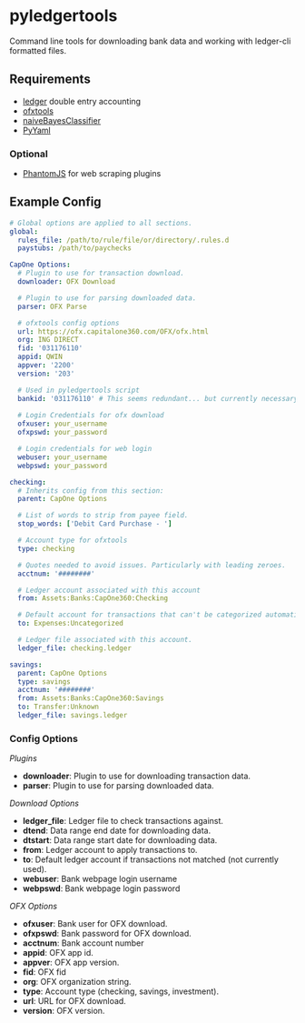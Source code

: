 # pyledgertools
Command line tools for downloading bank data and working with ledger-cli formatted files.

## Requirements
 - [ledger](http://www.ledger-cli.org) double entry accounting
 - [ofxtools](https://github.com/csingley/ofxtools)
 - [naiveBayesClassifier](https://github.com/muatik/naive-bayes-classifier)
 - [PyYaml](https://github.com/yaml/pyyaml)

### Optional
 - [PhantomJS](http://phantomjs.org) for web scraping plugins

## Example Config
```yaml
# Global options are applied to all sections.
global:
  rules_file: /path/to/rule/file/or/directory/.rules.d
  paystubs: /path/to/paychecks

CapOne Options:
  # Plugin to use for transaction download.
  downloader: OFX Download

  # Plugin to use for parsing downloaded data.
  parser: OFX Parse

  # ofxtools config options
  url: https://ofx.capitalone360.com/OFX/ofx.html
  org: ING DIRECT
  fid: '031176110'
  appid: QWIN
  appver: '2200'
  version: '203'

  # Used in pyledgertools script
  bankid: '031176110' # This seems redundant... but currently necessary.
  
  # Login Credentials for ofx download
  ofxuser: your_username
  ofxpswd: your_password

  # Login credentials for web login
  webuser: your_username
  webpswd: your_password

checking:
  # Inherits config from this section:
  parent: CapOne Options

  # List of words to strip from payee field.
  stop_words: ['Debit Card Purchase - ']

  # Account type for ofxtools
  type: checking

  # Quotes needed to avoid issues. Particularly with leading zeroes.
  acctnum: '########'

  # Ledger account associated with this account
  from: Assets:Banks:CapOne360:Checking

  # Default account for transactions that can't be categorized automatically.
  to: Expenses:Uncategorized

  # Ledger file associated with this account.
  ledger_file: checking.ledger

savings:
  parent: CapOne Options
  type: savings
  acctnum: '########'
  from: Assets:Banks:CapOne360:Savings
  to: Transfer:Unknown
  ledger_file: savings.ledger
```

### Config Options
*Plugins*
 - **downloader**: Plugin to use for downloading transaction data.
 - **parser**: Plugin to use for parsing downloaded data.

*Download Options*
 - **ledger_file**: Ledger file to check transactions against.
 - **dtend**: Data range end date for downloading data.
 - **dtstart**: Data range start date for downloading data.
 - **from**: Ledger account to apply transactions to.
 - **to**: Default ledger account if transactions not matched (not currently used).
 - **webuser**: Bank webpage login username
 - **webpswd**: Bank webpage login password

*OFX Options*
 - **ofxuser**: Bank user for OFX download.
 - **ofxpswd**: Bank password for OFX download.
 - **acctnum**: Bank account number
 - **appid**: OFX app id.
 - **appver**: OFX app version.
 - **fid**: OFX fid
 - **org**: OFX organization string.
 - **type**: Account type (checking, savings, investment).
 - **url**: URL for OFX download.
 - **version**: OFX version.

